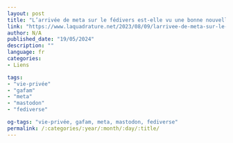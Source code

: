 ```yaml
---
layout: post
title: "L’arrivée de meta sur le fédivers est-elle vu une bonne nouvelle ?"
link: "https://www.laquadrature.net/2023/08/09/larrivee-de-meta-sur-le-fedivers-est-elle-une-bonne-nouvelle"
author: N/A
published_date: "19/05/2024"
description: ""
language: fr
categories:
- Liens

tags:
- "vie-privée"
- "gafam"
- "meta"
- "mastodon"
- "fediverse"

og-tags: "vie-privée, gafam, meta, mastodon, fediverse"
permalink: /:categories/:year/:month/:day/:title/
---
```

